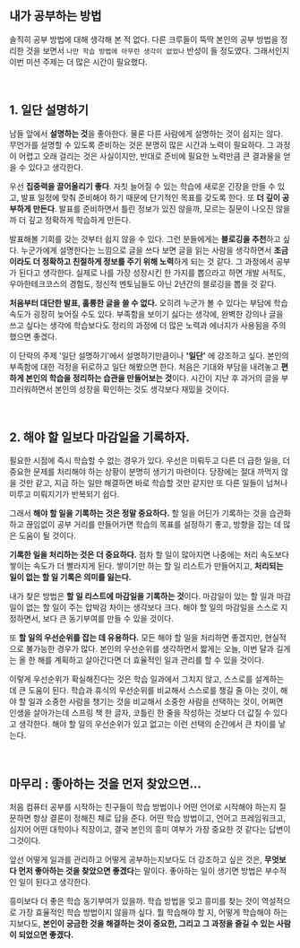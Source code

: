 ## 내가 공부하는 방법

솔직히 공부 방법에 대해 생각해 본 적 없다. 다른 크루들이 뚝딱 본인의 공부 방법을 정리한 것을 보면서 `나만 학습 방법에 아무런 생각이 없었나` 반성이 들 정도였다. 
그래서인지 이번 미션 주제는 더 많은 시간이 필요했다. 
 
</br> 
 
## 1. 일단 설명하기

남들 앞에서 **설명하는 것**을 좋아한다. 물론 다른 사람에게 설명하는 것이 쉽지는 않다. 
무언가를 설명할 수 있도록 준비하는 것은 분명히 많은 시간과 노력이 필요하다. 그 과정이 어렵고 오래 걸리는 것은 사실이지만, 반대로 준비에 필요한 노력만큼 큰 결과물을 얻을 수 있다고 생각한다.
 
우선 **집중력을 끌어올리기 좋다**. 자칫 늘어질 수 있는 학습에 새로운 긴장을 만들 수 있고, 발표 일정에 맞춰 준비해야 하기 때문에 단기적인 목표를 갖도록 한다. 
또 **더 깊이 공부하게 만든다**. 발표를 준비하면서 틀린 정보가 있진 않을까, 모르는 질문이 나오진 않을까 더 깊고 정확하게 학습하게 만든다. 
 
발표해볼 기회를 갖는 것부터 쉽지 않을 수 있다. 그런 분들에게는 **블로깅을 추천**하고 싶다. 
누군가에게 설명한다는 느낌으로 글을 쓰다 보면  글을 읽는 사람을 생각하면서 **조금이라도 더 정확하고 친절하게 정보를 주기 위해 노력**하게 되는 것 같다. 
그 과정에서 공부가 된다고 생각한다. 실제로 나를 가장 성장시킨 한 가지를 뽑으라고 하면 개발 서적도, 우아한테크코스의 경험도, 정신적 멘토님들도 아닌 2년간의 블로깅을 뽑을 것 같다.
 
**처음부터 대단한 발표, 훌륭한 글을 쓸 수 없다.** 오히려 누군가 볼 수 있다는 부담에 학습 속도가 굉장히 늦어질 수도 있다. 
부족함을 보이기 싫다는 생각에, 완벽한 강의나 글을 쓰고 싶다는 생각에 학습보다도 정리의 과정에 더 많은 노력과 에너지가 사용됨을 주의했으면 좋겠다. 

이 단락의 주제 '일단 설명하기'에서 설명하기만큼이나 **'일단'** 에 강조하고 싶다. 본인의 부족함에 대한 걱정을 뒤로하고 일단 해봤으면 한다.
처음은 기대와 부담을 내려놓고 **편하게 본인의 학습을 정리하는 습관을 만들어보는 것**이다. 시간이 지난 후 과거의 글을 부끄러워하면서 본인의 성장을 확인하는 것도 생각보다 재밌을 것이다.
 
</br> 
 
## 2. 해야 할 일보다 마감일을 기록하자.

필요한 시점에 즉시 학습할 수 없는 경우가 있다. 우선은 미뤄두고 다른 더 급한 일을, 더 중요한 문제를 처리해야 하는 상황이 분명히 생기기 마련이다. 당장에는 절대 까먹지 않을 것만 같고, 지금 하는 일만 해결하면 바로 학습할 것만 같지만 또 다른 일들이 넘쳐나 미루고 미뤄지기가 반복되기 쉽다. 
 
그래서 **해야 할 일을 기록하는 것은 정말 중요하다.** 할 일을 어딘가 기록하는 것을 습관화하고 끊임없이 공부 거리를 만들어가면 학습의 목표를 설정하기 좋고, 방향을 잡는 데 많은 도움이 될 것이다.
 
**기록한 일을 처리하는 것은 더 중요하다.** 점차 할 일이 많아지면 나중에는 처리 속도보다 쌓이는 속도가 더 빨라지게 된다. 
쌓이기만 하는 할 일 리스트가 만들어지고, **처리되는 일이 없는 할 일 기록은 의미를 잃는다.**
 
내가 찾은 방법은 **할 일 리스트에 마감일을 기록하는 것**이다. 마감일이 있는 할 일과 마감일이 없는 할 일이 주는 압박감 차이는 생각보다 크다. 
해야 할 일의 마감일을 스스로 지정하면서, 보다 큰 동기부여를 만들 수 있을 것이다.
 
또 **할 일의 우선순위를 잡는 데 유용하다.** 모든 해야 할 일을 처리하면 좋겠지만, 현실적으로 불가능한 경우가 많다. 
본인의 우선순위를 생각하면서 짧게는 오늘, 이번 달과 길게는 올 한 해를 계획하고 살아간다면 더 효율적인 일과 관리를 할 수 있을 것이다.
 
이렇게 우선순위가 확실해진다는 것은 학습 일과에서 그치지 않고, 스스로를 설계하는 데 큰 도움이 된다. 
학습과 휴식의 우선순위를 비교해서 스스로를 챙길 줄 아는 것이, 해야 할 일과 소중한 사람을 챙기는 것을 비교해서 소중한 사람을 선택하는 것이, 
어쩌면 인생을 살아가는데 스프링 책 한 글자, 코틀린 한 줄을 작성하는 것보다 더 값질 수 있다고 생각한다. 
해야 할 일의 우선순위가 있고 없고는 이런 선택의 순간에서 큰 차이를 낳는다.
 
</br> 
 
## 마무리 : 좋아하는 것을 먼저 찾았으면...

처음 컴퓨터 공부를 시작하는 친구들이 학습 방법이나 어떤 언어로 시작해야 하는지 질문하면 항상 결론이 정해진 채로 답을 준다. 어떤 학습 방법이고, 언어고 프레임워크고, 
심지어 어떤 대학이나 직장이고, 결국 본인의 흥미 여부가 가장 중요한 것 같다는 답변이 그것이다.
 
앞선 어떻게 일과를 관리하고 어떻게 공부하는지보다도 더 강조하고 싶은 것은, **무엇보다 먼저 좋아하는 것을 찾았으면 좋겠다**는 말이다. 
좋아하는 일이 생기면 방법은 부수적인 일이 된다고 생각한다.
 
흥미보다 더 좋은 학습 동기부여가 있을까. 학습 방법을 잊고 흥미를 찾는 것이 역설적으로 가장 효율적인 학습 방법이지 않을까 싶다. 
뭘 학습해야 할 지, 어떻게 학습해야 하는지보다도, **본인이 궁금한 것을 해결하는 것이 중요한, 그리고 그 과정을 즐길 수 있는 사람이 되었으면 좋겠다.**
